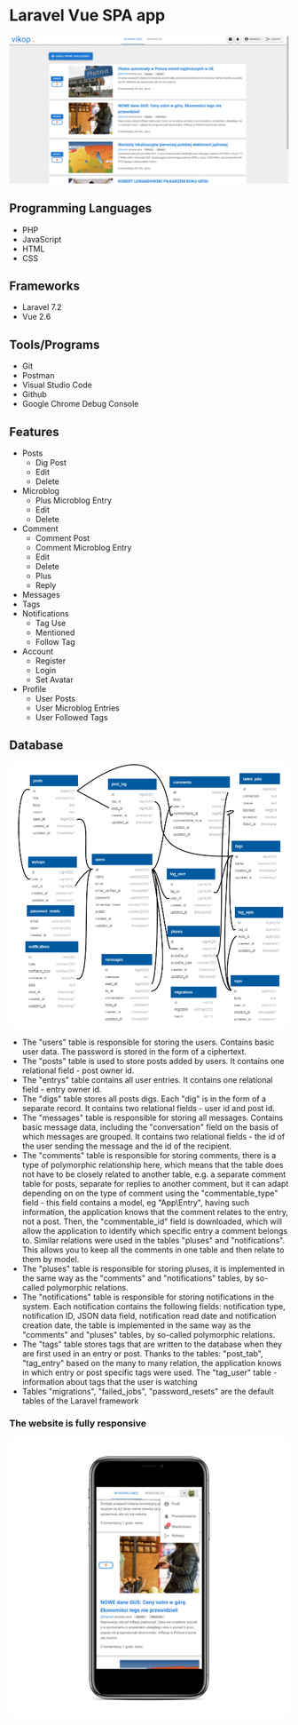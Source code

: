 # Laravel Vue SPA app
![app](images/app.gif)

## Programming Languages
* PHP
* JavaScript
* HTML
* CSS
## Frameworks
* Laravel 7.2
* Vue 2.6
## Tools/Programs
* Git
* Postman
* Visual Studio Code
* Github
* Google Chrome Debug Console

## Features
* Posts
    - Dig Post
    - Edit
    - Delete
* Microblog
    - Plus Microblog Entry
    - Edit
    - Delete
* Comment
    - Comment Post
    - Comment Microblog Entry
    - Edit
    - Delete
    - Plus
    - Reply
* Messages
* Tags
* Notifications
    - Tag Use
    - Mentioned
    - Follow Tag
* Account
    - Register
    - Login
    - Set Avatar
* Profile
    - User Posts
    - User Microblog Entries
    - User Followed Tags 

## Database
![database](images/baza.png)

* The "users" table is responsible for storing the users. Contains basic user data. The password is stored in the form of a ciphertext.
* The "posts" table is used to store posts added by users. It contains one relational field - post owner id.
* The "entrys" table contains all user entries. It contains one relational field - entry owner id.
* The "digs" table stores all posts digs. Each "dig" is in the form of a separate record. It contains two relational fields - user id and post id.
* The "messages" table is responsible for storing all messages. Contains basic message data, including the "conversation" field on the basis of which messages are grouped. It contains two relational fields - the id of the user sending the message and the id of the recipient.
* The "comments" table is responsible for storing comments, there is a type of polymorphic relationship here, which means that the table does not have to be closely related to another table, e.g. a separate comment table for posts, separate for replies to another comment, but it can adapt depending on on the type of comment using the "commentable_type" field - this field contains a model, eg "App\Entry", having such information, the application knows that the comment relates to the entry, not a post. Then, the "commentable_id" field is downloaded, which will allow the application to identify which specific entry a comment belongs to. Similar relations were used in the tables "pluses" and "notifications". This allows you to keep all the comments in one table and then relate to them by model.
* The "pluses" table is responsible for storing pluses, it is implemented in the same way as the "comments" and "notifications" tables, by so-called polymorphic relations.
* The "notifications" table is responsible for storing notifications in the system. Each notification contains the following fields: notification type, notification ID, JSON data field, notification read date and notification creation date, the table is implemented in the same way as the "comments" and "pluses" tables, by so-called polymorphic relations.
* The "tags" table stores tags that are written to the database when they are first used in an entry or post. Thanks to the tables: "post_tab", "tag_entry" based on the many to many relation, the application knows in which entry or post specific tags were used. The "tag_user" table - information about tags that the user is watching
* Tables "migrations", "failed_jobs", "password_resets" are the default tables of the Laravel framework

### The website is fully responsive

![phone](images/phone.png)
